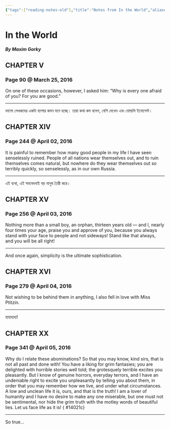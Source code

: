 ```yaml
---
{"tags":["reading-notes-old"],"title":"Notes from In the World","aliases":["Notes from In the World"],"created":"2016-03-25T18:51:31+06:00","updated":"2025-05-27T19:47:06+06:00","dg-publish":true,"dg-note-icon":"stone","dg-path":"Reading/Notes and Highlights/In the World.md","permalink":"/reading/notes-and-highlights/in-the-world/","dgPassFrontmatter":true,"noteIcon":"stone"}
---
```


# In the World
##### By Maxim Gorky

## CHAPTER V
### Page 90 @ March 25, 2016
On one of these occasions, however, I asked him: “Why is every one afraid of you? For you are good.”

---
ভালো লেখকদের একটা ব্যাপার কমন মনে হচ্ছে। তারা কথা কম বলেন, বেশি দেখেন এবং বোল্ডলি ইনোসেন্ট।

## CHAPTER XIV
### Page 244 @ April 02, 2016
It is painful to remember how many good people in my life I have seen senselessly ruined. People of all nations wear themselves out, and to ruin themselves comes natural, but nowhere do they wear themselves out so terribly quickly, so senselessly, as in our own Russia.

---
এই ব্যথা, এই সমবেদনাই বড় মানুষ তৈরী করে।

## CHAPTER XV

### Page 256 @ April 03, 2016
Nothing more than a small boy, an orphan, thirteen years old — and I, nearly four times your age, praise you and approve of you, because you always stand with your face to people and not sideways! Stand like that always, and you will be all right!

---
And once again, simplicity is the ultimate sophistication.

## CHAPTER XVI
### Page 279 @ April 04, 2016
Not wishing to be behind them in anything, I also fell in love with Miss Ptitzin.

---
হাহাহাহা!

## CHAPTER XX
### Page 341 @ April 05, 2016
Why do I relate these abominations? So that you may know, kind sirs, that is not all past and done with! You have a liking for grim fantasies; you are delighted with horrible stories well told; the grotesquely terrible excites you pleasantly. But I know of genuine horrors, everyday terrors, and I have an undeniable right to excite you unpleasantly by telling you about them,  in order that you may remember how we live, and under what circumstances. A low and unclean life it is, ours, and that is the truth! I am a lover of humanity and I have no desire to make any one miserable, but one must not be sentimental, nor hide the grim truth with the motley words of beautiful lies. Let us face life as it is!
{ #14021c}


---
So true…
